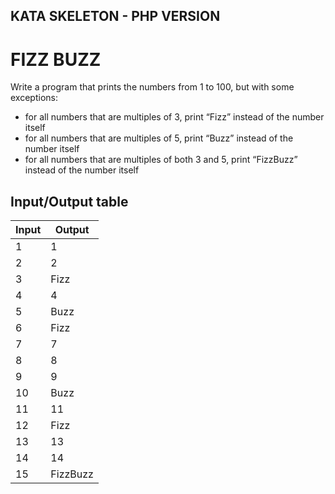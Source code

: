 ## KATA SKELETON - PHP VERSION

# FIZZ BUZZ

Write a program that prints the numbers from 1 to 100, but with some exceptions: 
- for all numbers that are multiples of 3, print “Fizz” instead of the number itself
- for all numbers that are multiples of 5, print “Buzz” instead of the number itself
- for all numbers that are multiples of both 3 and 5, print “FizzBuzz” instead of the number itself

## Input/Output table

| Input 	| Output 	|
|-------	|--------	|
| 1     	| 1      	|
| 2     	| 2      	|
| 3     	| Fizz   	|
| 4     	| 4      	|
| 5     	| Buzz   	|
| 6     	| Fizz   	|
| 7     	| 7     	|
| 8     	| 8     	|
| 9     	| 9   	  |
| 10     	| Buzz   	|
| 11     	| 11    	|
| 12     	| Fizz   	|
| 13     	| 13    	|
| 14     	| 14    	|
| 15     	| FizzBuzz|

